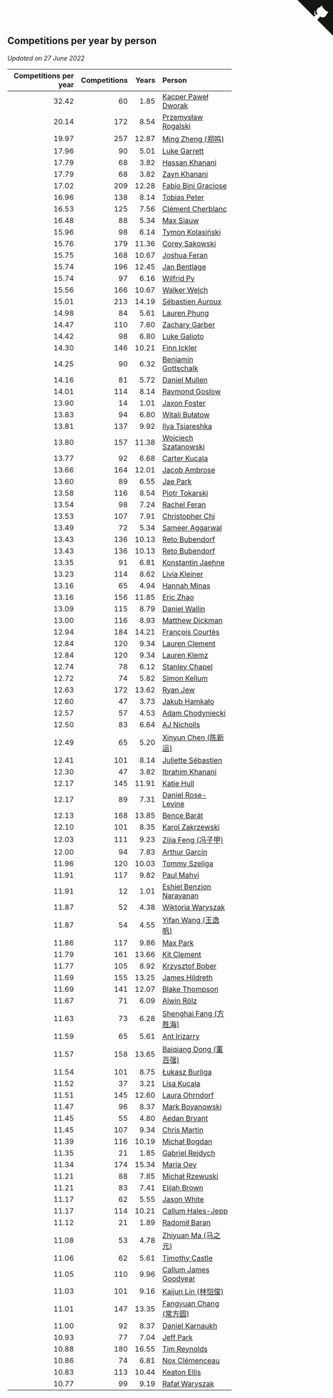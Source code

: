 ## Competitions per year by person

*Updated on 27 June 2022*

| Competitions per year | Competitions | Years | Person |
| ---: | ---: | ---: | :--- |
| 32.42 | 60 | 1.85 | [Kacper Paweł Dworak](https://www.worldcubeassociation.org/persons/2020DWOR01) |
| 20.14 | 172 | 8.54 | [Przemysław Rogalski](https://www.worldcubeassociation.org/persons/2013ROGA02) |
| 19.97 | 257 | 12.87 | [Ming Zheng (郑鸣)](https://www.worldcubeassociation.org/persons/2009ZHEN11) |
| 17.96 | 90 | 5.01 | [Luke Garrett](https://www.worldcubeassociation.org/persons/2017GARR05) |
| 17.79 | 68 | 3.82 | [Hassan Khanani](https://www.worldcubeassociation.org/persons/2018KHAN26) |
| 17.79 | 68 | 3.82 | [Zayn Khanani](https://www.worldcubeassociation.org/persons/2018KHAN28) |
| 17.02 | 209 | 12.28 | [Fabio Bini Graciose](https://www.worldcubeassociation.org/persons/2010GRAC02) |
| 16.96 | 138 | 8.14 | [Tobias Peter](https://www.worldcubeassociation.org/persons/2014PETE03) |
| 16.53 | 125 | 7.56 | [Clément Cherblanc](https://www.worldcubeassociation.org/persons/2014CHER05) |
| 16.48 | 88 | 5.34 | [Max Siauw](https://www.worldcubeassociation.org/persons/2017SIAU02) |
| 15.96 | 98 | 6.14 | [Tymon Kolasiński](https://www.worldcubeassociation.org/persons/2016KOLA02) |
| 15.76 | 179 | 11.36 | [Corey Sakowski](https://www.worldcubeassociation.org/persons/2011SAKO01) |
| 15.75 | 168 | 10.67 | [Joshua Feran](https://www.worldcubeassociation.org/persons/2011FERA01) |
| 15.74 | 196 | 12.45 | [Jan Bentlage](https://www.worldcubeassociation.org/persons/2010BENT01) |
| 15.74 | 97 | 6.16 | [Wilfrid Py](https://www.worldcubeassociation.org/persons/2016PYWI01) |
| 15.56 | 166 | 10.67 | [Walker Welch](https://www.worldcubeassociation.org/persons/2011WELC01) |
| 15.01 | 213 | 14.19 | [Sébastien Auroux](https://www.worldcubeassociation.org/persons/2008AURO01) |
| 14.98 | 84 | 5.61 | [Lauren Phung](https://www.worldcubeassociation.org/persons/2016PHUN02) |
| 14.47 | 110 | 7.60 | [Zachary Garber](https://www.worldcubeassociation.org/persons/2014GARB01) |
| 14.42 | 98 | 6.80 | [Luke Galioto](https://www.worldcubeassociation.org/persons/2015GALI02) |
| 14.30 | 146 | 10.21 | [Finn Ickler](https://www.worldcubeassociation.org/persons/2012ICKL01) |
| 14.25 | 90 | 6.32 | [Benjamin Gottschalk](https://www.worldcubeassociation.org/persons/2016GOTT01) |
| 14.16 | 81 | 5.72 | [Daniel Mullen](https://www.worldcubeassociation.org/persons/2016MULL04) |
| 14.01 | 114 | 8.14 | [Raymond Goslow](https://www.worldcubeassociation.org/persons/2014GOSL01) |
| 13.90 | 14 | 1.01 | [Jaxon Foster](https://www.worldcubeassociation.org/persons/2021FOST01) |
| 13.83 | 94 | 6.80 | [Witali Bułatow](https://www.worldcubeassociation.org/persons/2015BUAT01) |
| 13.81 | 137 | 9.92 | [Ilya Tsiareshka](https://www.worldcubeassociation.org/persons/2012TERE01) |
| 13.80 | 157 | 11.38 | [Wojciech Szatanowski](https://www.worldcubeassociation.org/persons/2011SZAT01) |
| 13.77 | 92 | 6.68 | [Carter Kucala](https://www.worldcubeassociation.org/persons/2015KUCA01) |
| 13.66 | 164 | 12.01 | [Jacob Ambrose](https://www.worldcubeassociation.org/persons/2010AMBR01) |
| 13.60 | 89 | 6.55 | [Jae Park](https://www.worldcubeassociation.org/persons/2015PARK24) |
| 13.58 | 116 | 8.54 | [Piotr Tokarski](https://www.worldcubeassociation.org/persons/2013TOKA01) |
| 13.54 | 98 | 7.24 | [Rachel Feran](https://www.worldcubeassociation.org/persons/2015FERA01) |
| 13.53 | 107 | 7.91 | [Christopher Chi](https://www.worldcubeassociation.org/persons/2014CHIC01) |
| 13.49 | 72 | 5.34 | [Sameer Aggarwal](https://www.worldcubeassociation.org/persons/2017AGGA01) |
| 13.43 | 136 | 10.13 | [Reto Bubendorf](https://www.worldcubeassociation.org/persons/2012BUBE01) |
| 13.43 | 136 | 10.13 | [Reto Bubendorf](https://www.worldcubeassociation.org/persons/2012BUBE01) |
| 13.35 | 91 | 6.81 | [Konstantin Jaehne](https://www.worldcubeassociation.org/persons/2015JAEH01) |
| 13.23 | 114 | 8.62 | [Livia Kleiner](https://www.worldcubeassociation.org/persons/2013KLEI03) |
| 13.16 | 65 | 4.94 | [Hannah Minas](https://www.worldcubeassociation.org/persons/2017MINA04) |
| 13.16 | 156 | 11.85 | [Eric Zhao](https://www.worldcubeassociation.org/persons/2010ZHAO19) |
| 13.09 | 115 | 8.79 | [Daniel Wallin](https://www.worldcubeassociation.org/persons/2013WALL03) |
| 13.00 | 116 | 8.93 | [Matthew Dickman](https://www.worldcubeassociation.org/persons/2013DICK01) |
| 12.94 | 184 | 14.21 | [François Courtès](https://www.worldcubeassociation.org/persons/2008COUR01) |
| 12.84 | 120 | 9.34 | [Lauren Clement](https://www.worldcubeassociation.org/persons/2013KLEM01) |
| 12.84 | 120 | 9.34 | [Lauren Klemz](https://www.worldcubeassociation.org/persons/2013KLEM01) |
| 12.74 | 78 | 6.12 | [Stanley Chapel](https://www.worldcubeassociation.org/persons/2016CHAP04) |
| 12.72 | 74 | 5.82 | [Simon Kellum](https://www.worldcubeassociation.org/persons/2016KELL12) |
| 12.63 | 172 | 13.62 | [Ryan Jew](https://www.worldcubeassociation.org/persons/2008JEWR01) |
| 12.60 | 47 | 3.73 | [Jakub Hamkało](https://www.worldcubeassociation.org/persons/2018HAMK01) |
| 12.57 | 57 | 4.53 | [Adam Chodyniecki](https://www.worldcubeassociation.org/persons/2017CHOD02) |
| 12.50 | 83 | 6.64 | [AJ Nicholls](https://www.worldcubeassociation.org/persons/2015NICH04) |
| 12.49 | 65 | 5.20 | [Xinyun Chen (陈新运)](https://www.worldcubeassociation.org/persons/2017CHEN36) |
| 12.41 | 101 | 8.14 | [Juliette Sébastien](https://www.worldcubeassociation.org/persons/2014SEBA01) |
| 12.30 | 47 | 3.82 | [Ibrahim Khanani](https://www.worldcubeassociation.org/persons/2018KHAN27) |
| 12.17 | 145 | 11.91 | [Katie Hull](https://www.worldcubeassociation.org/persons/2010HULL01) |
| 12.17 | 89 | 7.31 | [Daniel Rose-Levine](https://www.worldcubeassociation.org/persons/2015ROSE01) |
| 12.13 | 168 | 13.85 | [Bence Barát](https://www.worldcubeassociation.org/persons/2008BARA01) |
| 12.10 | 101 | 8.35 | [Karol Zakrzewski](https://www.worldcubeassociation.org/persons/2014ZAKR01) |
| 12.03 | 111 | 9.23 | [Zijia Feng (冯子甲)](https://www.worldcubeassociation.org/persons/2013FENG02) |
| 12.00 | 94 | 7.83 | [Arthur Garcin](https://www.worldcubeassociation.org/persons/2014GARC27) |
| 11.96 | 120 | 10.03 | [Tommy Szeliga](https://www.worldcubeassociation.org/persons/2012SZEL01) |
| 11.91 | 117 | 9.82 | [Paul Mahvi](https://www.worldcubeassociation.org/persons/2012MAHV01) |
| 11.91 | 12 | 1.01 | [Eshiel Benzion Narayanan](https://www.worldcubeassociation.org/persons/2021NARA03) |
| 11.87 | 52 | 4.38 | [Wiktoria Waryszak](https://www.worldcubeassociation.org/persons/2018WARY01) |
| 11.87 | 54 | 4.55 | [Yifan Wang (王逸帆)](https://www.worldcubeassociation.org/persons/2017WANY29) |
| 11.86 | 117 | 9.86 | [Max Park](https://www.worldcubeassociation.org/persons/2012PARK03) |
| 11.79 | 161 | 13.66 | [Kit Clement](https://www.worldcubeassociation.org/persons/2008CLEM01) |
| 11.77 | 105 | 8.92 | [Krzysztof Bober](https://www.worldcubeassociation.org/persons/2013BOBE01) |
| 11.69 | 155 | 13.25 | [James Hildreth](https://www.worldcubeassociation.org/persons/2009HILD01) |
| 11.69 | 141 | 12.07 | [Blake Thompson](https://www.worldcubeassociation.org/persons/2010THOM03) |
| 11.67 | 71 | 6.09 | [Alwin Rölz](https://www.worldcubeassociation.org/persons/2016ROLZ01) |
| 11.63 | 73 | 6.28 | [Shenghai Fang (方胜海)](https://www.worldcubeassociation.org/persons/2016FANG01) |
| 11.59 | 65 | 5.61 | [Ant Irizarry](https://www.worldcubeassociation.org/persons/2016IRIZ02) |
| 11.57 | 158 | 13.65 | [Baiqiang Dong (董百强)](https://www.worldcubeassociation.org/persons/2008DONG06) |
| 11.54 | 101 | 8.75 | [Łukasz Burliga](https://www.worldcubeassociation.org/persons/2013BURL01) |
| 11.52 | 37 | 3.21 | [Lisa Kucala](https://www.worldcubeassociation.org/persons/2019KUCA01) |
| 11.51 | 145 | 12.60 | [Laura Ohrndorf](https://www.worldcubeassociation.org/persons/2009OHRN01) |
| 11.47 | 96 | 8.37 | [Mark Boyanowski](https://www.worldcubeassociation.org/persons/2014BOYA01) |
| 11.45 | 55 | 4.80 | [Aedan Bryant](https://www.worldcubeassociation.org/persons/2017BRYA06) |
| 11.45 | 107 | 9.34 | [Chris Martin](https://www.worldcubeassociation.org/persons/2013MART03) |
| 11.39 | 116 | 10.19 | [Michał Bogdan](https://www.worldcubeassociation.org/persons/2012BOGD01) |
| 11.35 | 21 | 1.85 | [Gabriel Rejdych](https://www.worldcubeassociation.org/persons/2020REJD01) |
| 11.34 | 174 | 15.34 | [Maria Oey](https://www.worldcubeassociation.org/persons/2007OEYM01) |
| 11.21 | 88 | 7.85 | [Michał Rzewuski](https://www.worldcubeassociation.org/persons/2014RZEW01) |
| 11.21 | 83 | 7.41 | [Elijah Brown](https://www.worldcubeassociation.org/persons/2015BROW03) |
| 11.17 | 62 | 5.55 | [Jason White](https://www.worldcubeassociation.org/persons/2016WHIT16) |
| 11.17 | 114 | 10.21 | [Callum Hales-Jepp](https://www.worldcubeassociation.org/persons/2012HALE01) |
| 11.12 | 21 | 1.89 | [Radomił Baran](https://www.worldcubeassociation.org/persons/2020BARA02) |
| 11.08 | 53 | 4.78 | [Zhiyuan Ma (马之元)](https://www.worldcubeassociation.org/persons/2017MAZH04) |
| 11.06 | 62 | 5.61 | [Timothy Castle](https://www.worldcubeassociation.org/persons/2016CAST48) |
| 11.05 | 110 | 9.96 | [Callum James Goodyear](https://www.worldcubeassociation.org/persons/2012GOOD02) |
| 11.03 | 101 | 9.16 | [Kaijun Lin (林恺俊)](https://www.worldcubeassociation.org/persons/2013LINK01) |
| 11.01 | 147 | 13.35 | [Fangyuan Chang (常方圆)](https://www.worldcubeassociation.org/persons/2009CHAN04) |
| 11.00 | 92 | 8.37 | [Daniel Karnaukh](https://www.worldcubeassociation.org/persons/2014KARN02) |
| 10.93 | 77 | 7.04 | [Jeff Park](https://www.worldcubeassociation.org/persons/2015PARK08) |
| 10.88 | 180 | 16.55 | [Tim Reynolds](https://www.worldcubeassociation.org/persons/2005REYN01) |
| 10.86 | 74 | 6.81 | [Nox Clémenceau](https://www.worldcubeassociation.org/persons/2015CLEM03) |
| 10.83 | 113 | 10.44 | [Keaton Ellis](https://www.worldcubeassociation.org/persons/2012ELLI01) |
| 10.77 | 99 | 9.19 | [Rafał Waryszak](https://www.worldcubeassociation.org/persons/2013WARY01) |


<a href="https://github.com/JustinTimeCuber/wca_statistics" class="github-corner" aria-label="View source on Github"><svg width="80" height="80" viewBox="0 0 250 250" style="fill:#151513; color:#fff; position: absolute; top: 0; border: 0; right: 0;" aria-hidden="true"><path d="M0,0 L115,115 L130,115 L142,142 L250,250 L250,0 Z"></path><path d="M128.3,109.0 C113.8,99.7 119.0,89.6 119.0,89.6 C122.0,82.7 120.5,78.6 120.5,78.6 C119.2,72.0 123.4,76.3 123.4,76.3 C127.3,80.9 125.5,87.3 125.5,87.3 C122.9,97.6 130.6,101.9 134.4,103.2" fill="currentColor" style="transform-origin: 130px 106px;" class="octo-arm"></path><path d="M115.0,115.0 C114.9,115.1 118.7,116.5 119.8,115.4 L133.7,101.6 C136.9,99.2 139.9,98.4 142.2,98.6 C133.8,88.0 127.5,74.4 143.8,58.0 C148.5,53.4 154.0,51.2 159.7,51.0 C160.3,49.4 163.2,43.6 171.4,40.1 C171.4,40.1 176.1,42.5 178.8,56.2 C183.1,58.6 187.2,61.8 190.9,65.4 C194.5,69.0 197.7,73.2 200.1,77.6 C213.8,80.2 216.3,84.9 216.3,84.9 C212.7,93.1 206.9,96.0 205.4,96.6 C205.1,102.4 203.0,107.8 198.3,112.5 C181.9,128.9 168.3,122.5 157.7,114.1 C157.9,116.9 156.7,120.9 152.7,124.9 L141.0,136.5 C139.8,137.7 141.6,141.9 141.8,141.8 Z" fill="currentColor" class="octo-body"></path></svg></a><style>.github-corner:hover .octo-arm{animation:octocat-wave 560ms ease-in-out}@keyframes octocat-wave{0%,100%{transform:rotate(0)}20%,60%{transform:rotate(-25deg)}40%,80%{transform:rotate(10deg)}}@media (max-width:500px){.github-corner:hover .octo-arm{animation:none}.github-corner .octo-arm{animation:octocat-wave 560ms ease-in-out}}</style>
